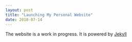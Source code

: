 ```yaml
---
layout: post
title: "Launching My Personal Website"
date: 2018-07-14
---
```


The website is a work in progress. It is powered by [Jekyll](http://jekyllrb.com)
